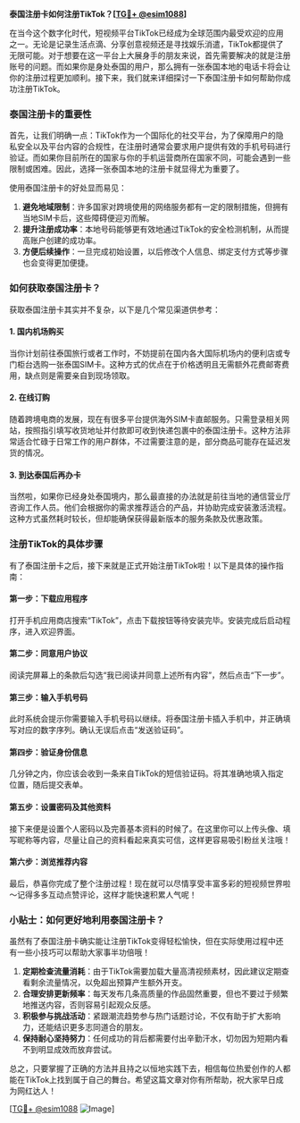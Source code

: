 **泰国注册卡如何注册TikTok？[[TG💪+ @esim1088](https://t.me/s/esim1088)]**

在当今这个数字化时代，短视频平台TikTok已经成为全球范围内最受欢迎的应用之一。无论是记录生活点滴、分享创意视频还是寻找娱乐消遣，TikTok都提供了无限可能。对于想要在这一平台上大展身手的朋友来说，首先需要解决的就是注册账号的问题。而如果你是身处泰国的用户，那么拥有一张泰国本地的电话卡将会让你的注册过程更加顺利。接下来，我们就来详细探讨一下泰国注册卡如何帮助你成功注册TikTok。

### 泰国注册卡的重要性

首先，让我们明确一点：TikTok作为一个国际化的社交平台，为了保障用户的隐私安全以及平台内容的合规性，在注册时通常会要求用户提供有效的手机号码进行验证。而如果你目前所在的国家与你的手机运营商所在国家不同，可能会遇到一些限制或困难。因此，选择一张泰国本地的注册卡就显得尤为重要了。

使用泰国注册卡的好处显而易见：

1. **避免地域限制**：许多国家对跨境使用的网络服务都有一定的限制措施，但拥有当地SIM卡后，这些障碍便迎刃而解。
2. **提升注册成功率**：本地号码能够更有效地通过TikTok的安全检测机制，从而提高账户创建的成功率。
3. **方便后续操作**：一旦完成初始设置，以后修改个人信息、绑定支付方式等步骤也会变得更加便捷。

### 如何获取泰国注册卡？

获取泰国注册卡其实并不复杂，以下是几个常见渠道供参考：

#### 1. 国内机场购买
当你计划前往泰国旅行或者工作时，不妨提前在国内各大国际机场内的便利店或专门柜台选购一张泰国SIM卡。这种方式的优点在于价格透明且无需额外花费邮寄费用，缺点则是需要亲自到现场领取。

#### 2. 在线订购
随着跨境电商的发展，现在有很多平台提供海外SIM卡直邮服务。只需登录相关网站，按照指引填写收货地址并付款即可收到快递包裹中的泰国注册卡。这种方法非常适合忙碌于日常工作的用户群体，不过需要注意的是，部分商品可能存在延迟发货的情况。

#### 3. 到达泰国后再办卡
当然啦，如果你已经身处泰国境内，那么最直接的办法就是前往当地的通信营业厅咨询工作人员。他们会根据你的需求推荐适合的产品，并协助完成安装激活流程。这种方式虽然耗时较长，但却能确保获得最新版本的服务条款及优惠政策。

### 注册TikTok的具体步骤

有了泰国注册卡之后，接下来就是正式开始注册TikTok啦！以下是具体的操作指南：

#### 第一步：下载应用程序
打开手机应用商店搜索“TikTok”，点击下载按钮等待安装完毕。安装完成后启动程序，进入欢迎界面。

#### 第二步：同意用户协议
阅读完屏幕上的条款后勾选“我已阅读并同意上述所有内容”，然后点击“下一步”。

#### 第三步：输入手机号码
此时系统会提示你需要输入手机号码以继续。将泰国注册卡插入手机中，并正确填写对应的数字序列。确认无误后点击“发送验证码”。

#### 第四步：验证身份信息
几分钟之内，你应该会收到一条来自TikTok的短信验证码。将其准确地填入指定位置，随后提交表单。

#### 第五步：设置密码及其他资料
接下来便是设置个人密码以及完善基本资料的时候了。在这里你可以上传头像、填写昵称等内容，尽量让自己的资料看起来真实可信，这样更容易吸引粉丝关注哦！

#### 第六步：浏览推荐内容
最后，恭喜你完成了整个注册过程！现在就可以尽情享受丰富多彩的短视频世界啦～记得多多互动点赞评论，这样才能快速积累人气呢！

### 小贴士：如何更好地利用泰国注册卡？

虽然有了泰国注册卡确实能让注册TikTok变得轻松愉快，但在实际使用过程中还有一些小技巧可以帮助大家事半功倍哦！

1. **定期检查流量消耗**：由于TikTok需要加载大量高清视频素材，因此建议定期查看剩余流量情况，以免超出预算产生额外开支。
2. **合理安排更新频率**：每天发布几条高质量的作品固然重要，但也不要过于频繁地推送内容，否则容易引起观众反感。
3. **积极参与挑战活动**：紧跟潮流趋势参与热门话题讨论，不仅有助于扩大影响力，还能结识更多志同道合的朋友。
4. **保持耐心坚持努力**：任何成功的背后都需要付出辛勤汗水，切勿因为短期内看不到明显成效而放弃尝试。

总之，只要掌握了正确的方法并且持之以恒地实践下去，相信每位热爱创作的人都能在TikTok上找到属于自己的舞台。希望这篇文章对你有所帮助，祝大家早日成为网红达人！

[[TG💪+ @esim1088](https://t.me/s/esim1088) ![Image](https://i.postimg.cc/4NQfJmqS/Snipaste-2025-05-13-00-14-12.png)]